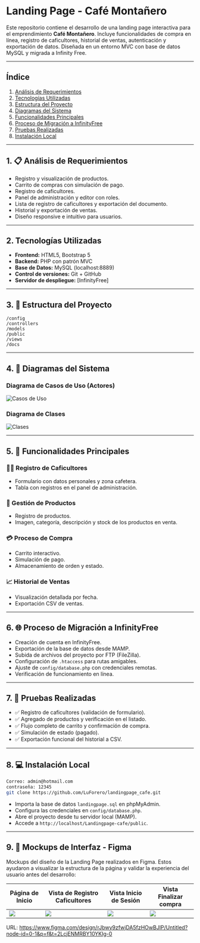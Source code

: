 # Landing Page - Café Montañero

Este repositorio contiene el desarrollo de una landing page interactiva para el emprendimiento **Café Montañero**. Incluye funcionalidades de compra en línea, registro de caficultores, historial de ventas, autenticación y exportación de datos. Diseñada en un entorno MVC con base de datos MySQL y migrada a Infinity Free.

---

##  Índice

1. [Análisis de Requerimientos](#1-análisis-de-requerimientos)
2. [Tecnologías Utilizadas](#2-tecnologías-utilizadas)
3. [Estructura del Proyecto](#3-estructura-del-proyecto)
4. [Diagramas del Sistema](#4-diagramas-del-sistema)
5. [Funcionalidades Principales](#5-funcionalidades-principales)
6. [Proceso de Migración a InfinityFree](#6-proceso-de-migración-a-infinityfree)
7. [Pruebas Realizadas](#7-pruebas-realizadas)
8. [Instalación Local](#8-instalación-local)

---

## 1. 📋 Análisis de Requerimientos

* Registro y visualización de productos.
* Carrito de compras con simulación de pago.
* Registro de caficultores.
* Panel de administración y editor con roles.
* Lista de registro de caficultores y exportación del documento.
* Historial y exportación de ventas.
* Diseño responsive e intuitivo para usuarios.

---

## 2. Tecnologías Utilizadas

* **Frontend:** HTML5, Bootstrap 5
* **Backend:** PHP con patrón MVC
* **Base de Datos:** MySQL (localhost:8889)
* **Control de versiones:** Git + GitHub
* **Servidor de despliegue:** [InfinityFree]

---

## 3. 📁 Estructura del Proyecto

```
/config
/controllers
/models
/public
/views
/docs
```

---

## 4. 🧹 Diagramas del Sistema

### Diagrama de Casos de Uso (Actores)

![Casos de Uso](.docs/img/Diagrama-Landing-Page-Página-1.jpeg)

### Diagrama de Clases

![Clases](.docs/img/Diagrama-Landing-Page-Página-2.jpeg)

---

## 5. 🔑 Funcionalidades Principales

### 🧖‍♂️ Registro de Caficultores

* Formulario con datos personales y zona cafetera.
* Tabla con registros en el panel de administración.

### 🛒 Gestión de Productos

* Registro de productos.
* Imagen, categoría, descripción y stock de los productos en venta.

### 💳 Proceso de Compra

* Carrito interactivo.
* Simulación de pago.
* Almacenamiento de orden y estado.

### 📈 Historial de Ventas

* Visualización detallada por fecha.
* Exportación CSV de ventas.

---

## 6. 🌐 Proceso de Migración a InfinityFree

* Creación de cuenta en InfinityFree.
* Exportación de la base de datos desde MAMP.
* Subida de archivos del proyecto por FTP (FileZilla).
* Configuración de `.htaccess` para rutas amigables.
* Ajuste de `config/database.php` con credenciales remotas.
* Verificación de funcionamiento en línea.

---

## 7. 🧪 Pruebas Realizadas

* ✅ Registro de caficultores (validación de formulario).
* ✅ Agregado de productos y verificación en el listado.
* ✅ Flujo completo de carrito y confirmación de compra.
* ✅ Simulación de estado (pagado).
* ✅ Exportación funcional del historial a CSV.

---

## 8. 💻 Instalación Local

```bash
Correo: admin@hotmail.com
contraseña: 12345
git clone https://github.com/LuForero/landingpage_cafe.git
```

* Importa la base de datos `landingpage.sql` en phpMyAdmin.
* Configura las credenciales en `config/database.php`.
* Abre el proyecto desde tu servidor local (MAMP).
* Accede a `http://localhost/Landingpage-cafe/public`.

---

## 9. 🎨 Mockups de Interfaz - Figma
Mockups del diseño de la Landing Page realizados en Figma. 
Estos ayudaron a visualizar la estructura de la página y validar la experiencia del usuario antes del desarrollo:


| Página de Inicio                | Vista de Registro Caficultores           | Vista Inicio de Sesión              | Vista Finalizar compra              |
| ------------------------------- | ---------------------------------------- | ----------------------------------- |-------------------------------------|
| ![](./docs/img/DiseñoFigma.png) | ![](./docs/img/Registrocaficultores.png) | ![](./docs/img/InicioSesion.png)    | ![](./docs/img/Finalizarcompra.png) |

URL: https://www.figma.com/design/rJbwy9zfwjDA5fzHOwBJlP/Untitled?node-id=0-1&p=f&t=2LcjENMRBY10YKIg-0
